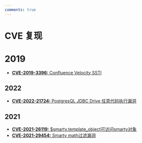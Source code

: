 ```yaml
---
comments: true
---
```

# CVE 复现

# 2019

- [**CVE-2019-3396:** Confluence Velocity SSTI](/Sec/Web/SSTI/velocity/)

## 2022

- [**CVE-2022-21724:** PostgresQL JDBC Drive 任意代码执行漏洞](/CS/PL/Java/JavaSec/jdbc/#postgresql)

## 2021

- [**CVE-2021-26119:** $smarty.template_object可访问smarty对象](/Sec/Web/SSTI/smarty/#cve-2021-26119)
- [**CVE-2021-29454:** Smarty math过滤漏洞](/Sec/Web/SSTI/smarty/#cve-2021-29454)